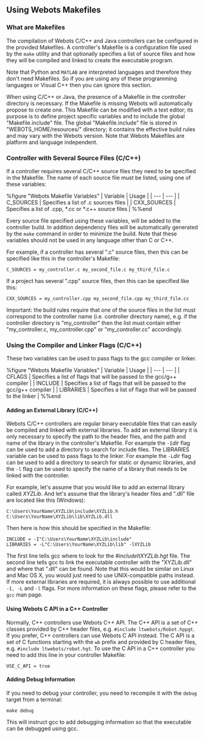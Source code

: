 ## Using Webots Makefiles

### What are Makefiles

The compilation of Webots C/C++ and Java controllers can be configured in the
provided Makefiles. A controller's Makefile is a configuration file used by the
`make` utility and that optionally specifies a list of source files and how they
will be compiled and linked to create the executable program.

Note that Python and `MATLAB` are interpreted languages and therefore they don't
need Makefiles. So if you are using any of these programming languages or Visual
C++ then you can ignore this section.

When using C/C++ or Java, the presence of a Makefile in the controller directory
is necessary. If the Makefile is missing Webots will automatically propose to
create one. This Makefile can be modified with a text editor; its purpose is to
define project specific variables and to include the global "Makefile.include"
file. The global "Makefile.include" file is stored in "WEBOTS_HOME/resources/"
directory; it contains the effective build rules and may vary with the Webots
version. Note that Webots Makefiles are platform and language independent.

### Controller with Several Source Files (C/C++)

If a controller requires several C/C++ source files they need to be specified in
the Makefile. The name of each source file must be listed, using one of these
variables:

%figure "Webots Makefile Variables"
| Variable | Usage |
| --- | --- |
| C_SOURCES | Specifies a list of .c sources files |
| CXX_SOURCES | Specifies a list of .cpp, *.cc or *.c++ source files |
%%end

Every source file specified using these variables, will be added to the
controller build. In addition dependency files will be automatically generated
by the `make` command in order to minimize the build. Note that these variables
should not be used in any language other than C or C++.


For example, if a controller has several ".c" source files, then this can be specified like this in the controller's Makefile:

```
C_SOURCES = my_controller.c my_second_file.c my_third_file.c
```

If a project has several ".cpp" source files, then this can be specified like this:

```
CXX_SOURCES = my_controller.cpp my_second_file.cpp my_third_file.cc
```

Important: the build rules require that one of the source files in the list must correspond to the controller name (i.e. controller directory name),
e.g. if the controller directory is "my_controller" then the list must contain either "my_controller.c, my_controller.cpp" or "my_controller.cc" accordingly.


### Using the Compiler and Linker Flags (C/C++)

These two variables can be used to pass flags to the gcc compiler or linker.

%figure "Webots Makefile Variables"
| Variable | Usage |
| --- | --- |
| CFLAGS | Specifies a list of flags that will be passed to the gcc/g++ compiler |
| INCLUDE | Specifies a list of flags that will be passed to the gcc/g++ compiler |
| LIBRARIES | Specifies a list of flags that will be passed to the linker |
%%end

#### Adding an External Library (C/C++)

Webots C/C++ controllers are regular binary executable files that can easily be
compiled and linked with external libraries. To add an external library it is
only necessary to specify the path to the header files, and the path and name of
the library in the controller's Makefile. For example the `-I`*dir* flag can be
used to add a directory to search for include files. The LIBRARIES variable can
be used to pass flags to the linker. For example the `-L`*dir* flag can be used
to add a directory to search for static or dynamic libraries, and the `-l` flag
can be used to specify the name of a library that needs to be linked with the
controller.


For example, let's assume that you would like to add an external library called *XYZLib*.
And let's assume that the library's header files and ".dll" file are located like this (Windows):

```
C:\Users\YourName\XYZLib\include\XYZLib.h
C:\Users\YourName\XYZLib\lib\XYZLib.dll
```

Then here is how this should be specified in the Makefile:

```
INCLUDE = -I"C:\Users\YourName\XYZLib\include"
LIBRARIES = -L"C:\Users\YourName\XYZLib\lib" -lXYZLib
```

The first line tells gcc where to look for the *#includeltXYZLib.hgt* file.
The second line tells gcc to link the executable controller with the "XYZLib.dll" and where that ".dll" can be found.
Note that this would be similar on Linux and Mac OS X, you would just need to use UNIX-compatible paths instead.
If more external libraries are required, it is always possible to use additional `-I, -L` and `-l` flags.
For more information on these flags, please refer to the `gcc` man page.


#### Using Webots C API in a C++ Controller


Normally, C++ controllers use Webots C++ API.
The C++ API is a set of C++ classes provided by C++ header files, e.g. `#include ltwebots/Robot.hppgt`.
If you prefer, C++ controllers can use Webots C API instead.
The C API is a set of C functions starting with the `wb` prefix and provided by C header files, e.g. `#include ltwebots/robot.hgt`.
To use the C API in a C++ controller you need to add this line in your controller Makefile:

```
USE_C_API = true
```



#### Adding Debug Information


If you need to debug your controller, you need to recompile it with the `debug` target from a terminal:

```
make debug
```

This will instruct gcc to add debugging information so that the executable can be debugged using gcc.


